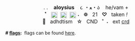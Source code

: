 <div style="text-align:center"><span style="font-size:12pt">. .&nbsp; &nbsp;&nbsp;<b>aloysius</b>&nbsp; &nbsp; ૮ ・ﻌ・ა&nbsp; &nbsp; he/vam +<br />
ꜜ&nbsp; &nbsp;<img alt="" height="20" src="https://i.postimg.cc/h4w3TPBm/ezgif-5-f6e7a329e9.png" style="height:auto; vertical-align:middle; width:20px" width="40" />&nbsp;&nbsp;<img alt="" height="20" src="https://i.postimg.cc/2SNc9c38/ezgif-5-430e4907a9.png" style="height:auto; vertical-align:middle; width:20px" width="20" />&nbsp;&nbsp;<img alt="" height="20" src="https://i.postimg.cc/6pVHkrGV/ezgif-5-9f7f643868.png" style="height:auto; vertical-align:middle; width:20px" width="40" />&nbsp;˖&nbsp; &nbsp;❁&nbsp; &nbsp;21&nbsp; &nbsp;<b>♡</b>&nbsp; &nbsp;taken <i>!</i><br />
💞&nbsp; &nbsp;adhdtism&nbsp; &nbsp;☆&nbsp; &nbsp;CND&nbsp; &nbsp;</span><span style="font-size:16px">˚&nbsp;&nbsp;</span><span style="font-size:12pt">˖&nbsp; &nbsp;ext <a href="https://www.quotev.com/kleenexbox">crd</a></span></div>
<br />
<b>#&nbsp;<u>flags</u>:</b>&nbsp; flags can be found&nbsp;<a href="https://rentry.co/ukulele" rel="noopener nofollow">here</a>.
